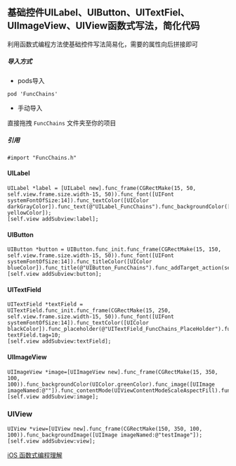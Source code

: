 ## 基础控件UILabel、UIButton、UITextFiel、UIImageView、UIView函数式写法，简化代码
利用函数式编程方法使基础控件写法简易化，需要的属性向后拼接即可

##### 导入方式
+ pods导入
```
pod 'FuncChains'
```
+ 手动导入

直接拖拽 ` FuncChains ` 文件夹至你的项目


##### 引用
```
#import "FuncChains.h"
```


#### UILabel
```
UILabel *label = [UILabel new].func_frame(CGRectMake(15, 50, self.view.frame.size.width-15, 50)).func_font([UIFont systemFontOfSize:14]).func_textColor([UIColor darkGrayColor]).func_text(@"UILabel_FuncChains").func_backgroundColor([UIColor yellowColor]);
[self.view addSubview:label];
```

#### UIButton
```
UIButton *button = UIButton.func_init.func_frame(CGRectMake(15, 150, self.view.frame.size.width-15, 50)).func_font([UIFont systemFontOfSize:14]).func_titleColor([UIColor blueColor]).func_title(@"UIButton_FuncChains").func_addTarget_action(self,@selector(buttonClick));
[self.view addSubview:button];
```

#### UITextField
```
UITextField *textField = UITextField.func_init.func_frame(CGRectMake(15, 250, self.view.frame.size.width-15, 50)).func_font([UIFont systemFontOfSize:14]).func_textColor([UIColor blackColor]).func_placeholder(@"UITextField_FuncChains_PlaceHolder").func_borderStyle(UITextBorderStyleLine).func_clearButtonMode(UITextFieldViewModeWhileEditing).func_addTarget_action_events(self,@selector(textFieldChange),UIControlEventEditingChanged);
textField.tag=10;
[self.view addSubview:textField];
```

#### UIImageView
```
UIImageView *image=[UIImageView new].func_frame(CGRectMake(15, 350, 100, 100)).func_backgroundColor(UIColor.greenColor).func_image([UIImage imageNamed:@""]).func_contentMode(UIViewContentModeScaleAspectFill).func_addTapGestureTarget_action(self,@selector(imageClick));
[self.view addSubview:image];
```

### UIView
```
UIView *view=[UIView new].func_frame(CGRectMake(150, 350, 100, 100)).func_backgroundImage([UIImage imageNamed:@"testImage"]);
[self.view addSubview:view];
```


[iOS 函数式编程理解](https://www.jianshu.com/p/f1f06c5b50d3)
